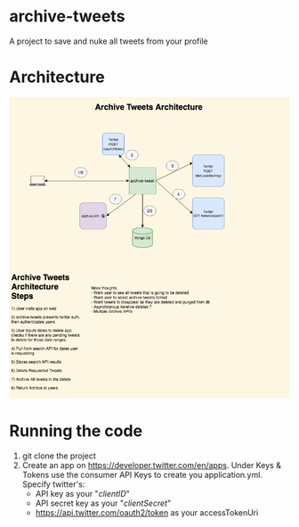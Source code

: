# archive-tweets
A project to save and nuke all tweets from your profile


# Architecture
![Archive Tweets Architecture](ArchiveTweetsArch_V1_4_14_19.png)

# Running the code
1. git clone the project 
2. Create an app on https://developer.twitter.com/en/apps. Under Keys & Tokens use the consumer API Keys to create you application.yml. Specify twitter's:
    - API key as your "*clientID*"
    - API secret key as your "*clientSecret*" 
    - https://api.twitter.com/oauth2/token as your accessTokenUri